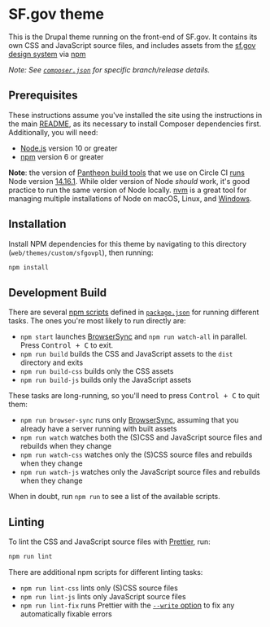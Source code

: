 # SF.gov theme

This is the Drupal theme running on the front-end of SF.gov. It contains its
own CSS and JavaScript source files, and includes assets from the [sf.gov
design system][design system] via [npm]

_Note: See [`composer.json`](../../../../composer.json) for specific branch/release details._

## Prerequisites

These instructions assume you've installed the site using the instructions in
the main [README](../../../../README.md), as its necessary to install Composer
dependencies first. Additionally, you will need:

- [Node.js] version 10 or greater
- [npm] version 6 or greater

**Note**: the version of [Pantheon build tools] that we use on Circle CI
[runs][pantheon node version] Node version
[14.16.1](https://nodejs.org/ja/blog/release/v14.16.1/). While older version of
Node _should_ work, it's good practice to run the same version of Node locally.
[nvm] is a great tool for managing multiple installations of Node on macOS,
Linux, and [Windows][nvm for windows].

## Installation

Install NPM dependencies for this theme by navigating to this directory
(`web/themes/custom/sfgovpl`), then running:

```sh
npm install
```

## Development Build

There are several [npm scripts] defined in [`package.json`](./package.json) for
running different tasks. The ones you're most likely to run directly are:

- `npm start` launches [BrowserSync] and `npm run watch-all` in parallel.
  Press <kbd>Control + C</kbd> to exit.
- `npm run build` builds the CSS and JavaScript assets to the `dist` directory
  and exits
- `npm run build-css` builds only the CSS assets
- `npm run build-js` builds only the JavaScript assets

These tasks are long-running, so you'll need to press <kbd>Control + C</kbd> to
quit them:

- `npm run browser-sync` runs only [BrowserSync], assuming that you already have a server running with built assets
- `npm run watch` watches both the (S)CSS and JavaScript source files and rebuilds when they change
- `npm run watch-css` watches only the (S)CSS source files and rebuilds when they change
- `npm run watch-js` watches only the JavaScript source files and rebuilds when they change

When in doubt, run `npm run` to see a list of the available scripts.

## Linting

To lint the CSS and JavaScript source files with [Prettier], run:

```sh
npm run lint
```

There are additional npm scripts for different linting tasks:

- `npm run lint-css` lints only (S)CSS source files
- `npm run lint-js` lints only JavaScript source files
- `npm run lint-fix` runs Prettier with the [`--write` option](https://prettier.io/docs/en/cli.html#--write) to fix any automatically fixable errors


[browsersync]: https://browsersync.io/
[design system]: https://github.com/SFDigitalServices/design-system
[node.js]: https://nodejs.org
[npm]: https://docs.npmjs.com/downloading-and-installing-node-js-and-npm
[npm scripts]: https://docs.npmjs.com/cli/v6/using-npm/scripts
[nvm]: https://github.com/nvm-sh/nvm
[nvm for windows]: https://github.com/coreybutler/nvm-windows
[pantheon build tools]: https://pantheon.io/docs/guides/build-tools/
[pantheon node version]: https://quay.io/repository/pantheon-public/build-tools-ci/manifest/sha256:7288b1a1c30babb4e02446fd843e679c6c5807a3095df4746030cdc316ca5ad3#:~:text=NODE_VERSION%3D
[prettier]: https://prettier.io
